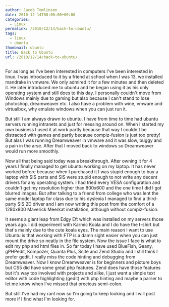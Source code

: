 ```yaml
---
author: Jacob Tomlinson
date: 2010-12-14T00:00:00+00:00
categories:
  - Linux
permalink: /2010/12/14/back-to-ubuntu/
tags:
  - linux
  - ubuntu
thumbnail: ubuntu
title: Back to Ubuntu
url: /2010/12/14/back-to-ubuntu/
---
```



For as long as I've been interested in computers I've been interested
in linux. I was introduced to it by a friend at school when I was 13, we installed
mandrake in vmware. We only admired it for a few minutes and then deleted it. He
later introduced me to ubuntu and he began using it as his only operating system
and still does to this day. I personally couldn't move from Windows mainly
due to gaming but also because I can't stand to lose photoshop, dreamweaver
etc. I also have a problem with wine, vmware and virtualbox, why emulate windows
when you can just run it.

But still I am always drawn to ubuntu. I have from time to time had ubuntu servers
running intranets and just for messing around on. When I started my own business
I used it at work partly because that way I couldn't be distracted with
games and partly because compiz-fusion is just too pretty! But alas I was running
Dreamweaver in vmware and it was slow, buggy and a pain in the arse. After that I
moved back to windows so Dreamweaver would run more smoothly.

Now all that being said today was a breakthrough. After owning it for 4 years I
finally managed to get ubuntu working on my laptop. It has never worked before
because when I purchased it I was stupid enough to buy a laptop with SIS parts and
SIS were stupid enough to not write any decent drivers for any operating system. I
had tried every VESA configuration and couldn't get my resolution higher than
800x600 and the one time I did I got blurred images. But after talking to a
friend from college who was lent the same model laptop for class due to his dyslexia
I managed to find a third-party SIS 2D driver and I am now writing this post from the
comfort of a 1280x800 Maverick Meerkat installation, although without compiz-fusion.

It seems a giant leap from Edgy Eft which was installed on my servers those years ago.
I did experiment with Karmic Koala and I do have the t-shirt but that's mainly
due to the cute koala eyes. The main reason I want to use Ubuntu is that working with
FTP is a damn sight easier when you can just mount the drive so neatly in the file system.
Now the issue I face is what to edit my php and html files in. So far today I have used
BlueFish, Geany, gPHPedit, Kompozer, Quanta Plus, Scite and Zend Studio and I still
think I prefer gedit. I really miss the code hinting and debugging from Dreamweaver.
Now I know Dreamweaver is for beginners and picture boys but CS5 did have some great
php features. Zend does have those features but it's way too involved with projects
and alike, I just want a simple text editor with code highlighting (gedit) with php
hinting and maybe a parser to let me know when I've missed that precious semi-colon.

But still I've had my rant now so I'm going to keep looking and I will
post more if I find what I'm looking for.
